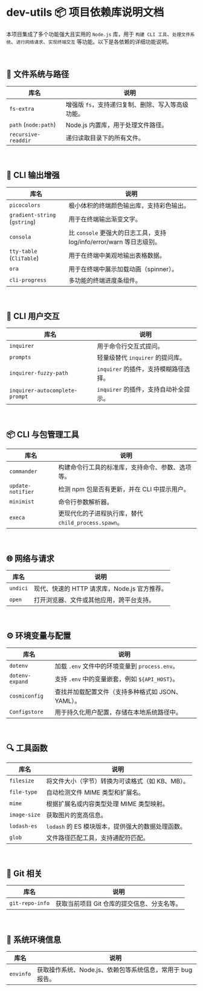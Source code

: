 
# dev-utils 📦 项目依赖库说明文档

本项目集成了多个功能强大且实用的 `Node.js` 库，用于 `构建 CLI 工具`、`处理文件系统`、`进行网络请求`、`实现终端交互` 等功能。以下是各依赖的详细功能说明。

<br />


## 📁 文件系统与路径

| 库名                   | 说明                          |
| -------------------- | --------------------------- |
| `fs-extra`           | 增强版 `fs`，支持递归复制、删除、写入等高级功能。 |
| `path` (`node:path`) | Node.js 内置库，用于处理文件路径。       |
| `recursive-readdir`  | 递归读取目录下的所有文件。               |

<br />

## 🎨 CLI 输出增强

| 库名                            | 说明                                                 |
| ----------------------------- | -------------------------------------------------- |
| `picocolors`                  | 极小体积的终端颜色输出库，支持彩色输出。                               |
| `gradient-string` (`gstring`) | 用于在终端输出渐变文字。                                       |
| `consola`                     | 比 `console` 更强大的日志工具，支持 log/info/error/warn 等日志级别。 |
| `tty-table` (`CliTable`)      | 用于在终端中美观地输出表格数据。                                   |
| `ora`                         | 用于在终端中展示加载动画（spinner）。                             |
| `cli-progress`                | 多功能的终端进度条组件。                                       |


<br />


## 🧠 CLI 用户交互

| 库名                             | 说明                       |
| ------------------------------ | ------------------------ |
| `inquirer`                     | 用于命令行交互式提问。              |
| `prompts`                      | 轻量级替代 `inquirer` 的提问库。   |
| `inquirer-fuzzy-path`          | `inquirer` 的插件，支持模糊路径选择。 |
| `inquirer-autocomplete-prompt` | `inquirer` 的插件，支持自动补全提示。 |


<br />


## 📦 CLI 与包管理工具

| 库名                | 说明                                    |
| ----------------- | ------------------------------------- |
| `commander`       | 构建命令行工具的标准库，支持命令、参数、选项等。              |
| `update-notifier` | 检测 npm 包是否有更新，并在 CLI 中提示用户。           |
| `minimist`        | 命令行参数解析器。                             |
| `execa`           | 更现代化的子进程执行库，替代 `child_process.spawn`。 |


<br />


## 🌐 网络与请求


| 库名       | 说明                            |
| -------- | ----------------------------- |
| `undici` | 现代、快速的 HTTP 请求库，Node.js 官方推荐。 |
| `open`   | 打开浏览器、文件或其他应用，跨平台支持。          |


<br />


## ⚙️ 环境变量与配置

| 库名              | 说明                                 |
| --------------- | ---------------------------------- |
| `dotenv`        | 加载 `.env` 文件中的环境变量到 `process.env`。 |
| `dotenv-expand` | 支持 `.env` 中的变量嵌套，例如 `${API_HOST}`。 |
| `cosmiconfig`   | 查找并加载配置文件（支持多种格式如 JSON、YAML）。      |
| `Configstore`   | 用于持久化用户配置，存储在本地系统路径中。              |


<br />


## 🔍 工具函数

| 库名           | 说明                              |
| ------------ | ------------------------------- |
| `filesize`   | 将文件大小（字节）转换为可读格式（如 KB、MB）。      |
| `file-type`  | 自动检测文件 MIME 类型和扩展名。             |
| `mime`       | 根据扩展名或内容类型处理 MIME 类型映射。         |
| `image-size` | 获取图片的宽高信息。                      |
| `lodash-es`  | `lodash` 的 ES 模块版本，提供强大的数据处理函数。 |
| `glob`       | 文件路径匹配工具，支持通配符匹配。               |


<br />


## 🧾 Git 相关


| 库名              | 说明                       |
| --------------- | ------------------------ |
| `git-repo-info` | 获取当前项目 Git 仓库的提交信息、分支名等。 |


<br />


## 🧪 系统环境信息

| 库名        | 说明                                  |
| --------- | ----------------------------------- |
| `envinfo` | 获取操作系统、Node.js、依赖包等系统信息，常用于 bug 报告。 |

